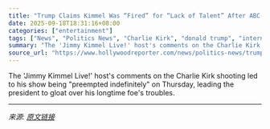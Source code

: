 ```yaml
---
title: "Trump Claims Kimmel Was “Fired” for “Lack of Talent” After ABC Late Night Show Pulled"
date: 2025-09-18T18:31:16+08:00
categories: ["entertainment"]
tags: ["News", "Politics News", "Charlie Kirk", "donald trump", "international", "Jimmy Kimmel", "Jimmy Kimmel Live!", "Late Night TV"]
summary: "The 'Jimmy Kimmel Live!' host's comments on the Charlie Kirk shooting led to his show being \"preempted indefinitely\" on Thursday, leading the president to gloat over his longtime foe's troubles."
source_url: "https://www.hollywoodreporter.com/news/politics-news/trump-claims-jimmy-kimmel-fired-lack-of-talent-1236374875/"
---
```


The 'Jimmy Kimmel Live!' host's comments on the Charlie Kirk shooting led to his show being "preempted indefinitely" on Thursday, leading the president to gloat over his longtime foe's troubles.

---

*来源: [原文链接](https://www.hollywoodreporter.com/news/politics-news/trump-claims-jimmy-kimmel-fired-lack-of-talent-1236374875/)*
